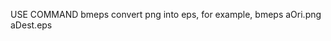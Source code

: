 <!--
 * @Author: Shepherd Qirong
 * @Date: 2021-12-11 16:56:10
 * @Github: https://github.com/ShepherdQR
 * @LastEditors: Shepherd Qirong
 * @LastEditTime: 2021-12-11 16:58:26
 * Copyright (c) 2019--20xx Shepherd Qirong. All rights reserved.
-->

USE COMMAND bmeps convert png into eps,
for example, bmeps aOri.png aDest.eps